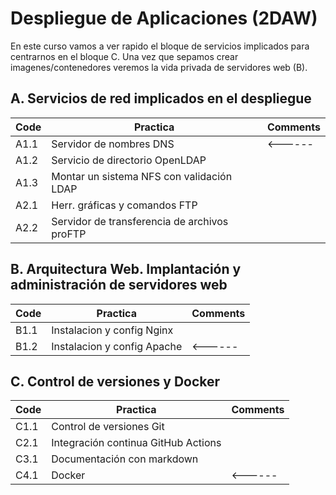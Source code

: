 # Despliegue de Aplicaciones (2DAW)

En este curso vamos a ver rapido el bloque de servicios implicados para centrarnos en el bloque C.
Una vez que sepamos crear imagenes/contenedores veremos la vida privada de servidores web (B).

## A. Servicios de red implicados en el despliegue

| Code | Practica | Comments
| ---- | -------- | --
| A1.1 | Servidor de nombres DNS | <------
| A1.2 | Servicio de directorio OpenLDAP |
| A1.3 | Montar un sistema NFS con validación LDAP |
| A2.1 | Herr. gráficas y comandos FTP |
| A2.2 | Servidor de transferencia de archivos proFTP |

## B. Arquitectura Web. Implantación y administración de servidores web

| Code | Practica | Comments
| ---- | -------- | --
| B1.1 | Instalacion y config Nginx | 
| B1.2 | Instalacion y config Apache | <------

## C. Control de versiones y Docker

| Code | Practica | Comments
| ---- | -------- | --
| C1.1 | Control de versiones Git |
| C2.1 | Integración continua GitHub Actions |
| C3.1 | Documentación con markdown |
| C4.1 | Docker | <------